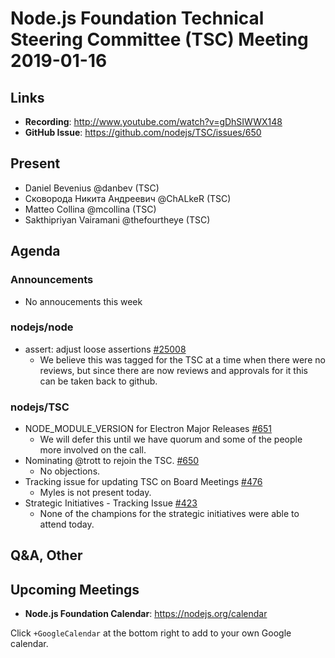 # Node.js Foundation Technical Steering Committee (TSC) Meeting 2019-01-16

## Links

* **Recording**: <http://www.youtube.com/watch?v=gDhSIWWX148>
* **GitHub Issue**: <https://github.com/nodejs/TSC/issues/650>

## Present

* Daniel Bevenius @danbev (TSC)
* Сковорода Никита Андреевич @ChALkeR (TSC)
* Matteo Collina @mcollina (TSC)
* Sakthipriyan Vairamani @thefourtheye (TSC)

## Agenda

### Announcements

* No annoucements this week

### nodejs/node

* assert: adjust loose assertions [#25008](https://github.com/nodejs/node/pull/25008)
  * We believe this was tagged for the TSC at a time when there were no reviews, but
    since there are now reviews and approvals for it this can be taken back to github.

### nodejs/TSC

* NODE_MODULE_VERSION for Electron Major Releases [#651](https://github.com/nodejs/TSC/issues/651)
  * We will defer this until we have quorum and some of the people more involved on the call.
* Nominating @trott to rejoin the TSC. [#650](https://github.com/nodejs/TSC/issues/650)
  * No objections.
* Tracking issue for updating TSC on Board Meetings [#476](https://github.com/nodejs/TSC/issues/476)
  * Myles is  not present today.
* Strategic Initiatives - Tracking Issue [#423](https://github.com/nodejs/TSC/issues/423)
  * None of the champions for the strategic initiatives were able to attend today.

## Q&A, Other

## Upcoming Meetings

* **Node.js Foundation Calendar**: <https://nodejs.org/calendar>

Click `+GoogleCalendar` at the bottom right to add to your own Google calendar.
